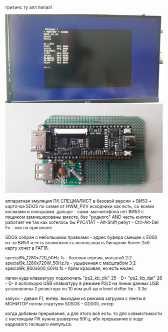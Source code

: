 гритинс ту алл пипал!

![](https://github.com/RW9UAO/special9K/blob/main/photo_2024-10-31_10-46-06.jpg)
![](https://github.com/RW9UAO/special9K/blob/main/photo_2024-10-31_10-46-13.jpg)

аппаратная эмуляция ПК СПЕЦИАЛИСТ в базовой версии + ВИ53 + карточка SDOS по схеме от HWM_PVV
исходники как есть, со всеми косяками и плюшками. дальше - сами.
магнитофона нет
ВИ53 с пищиком замикшированы вместе, без "родного" AND
часть кнопок работает не так как хотелось бы
РУС/ЛАТ - Alt-Shift
ребут - Ctrl-Alt-Del
Fх - как на оригинале

SDOS собран с небольшими правками - адрес буфера смещен с Е000 из-за ВИ53 и есть возможность использовать бинарник более 2кб
карту хочет в FAT16.

special9k_1280x720_50Hz.fs - базовая версия, масштаб 2:2
special9k_1280x720W_50Hz.fs - ушыренная с масштабом 3:2
special9k_800x600_60Hz.fs - прям красивая, но есть нюанс

лапки куда клавиатуру подключать
"ps2_kb_clk" 25 - D+
"ps2_kb_dat" 26 - D-
я использую USB клавиатуру в режиме PS/2
на линии данных USB установлены 2 резистора по 10 ком pull-up и level shifter 5в - 3.3в

запуск - давим F1, ентер. выходим из режима загрузки с ленты в МОНИТОР
потом стартуем SDSOS - GD000, ентер

когда добавим прерывание, а для этого всё есть. то для совместимости с настоящим ПК нужна развертка 50Гц, ибо прерывание в ходе кадрового гасящего импульса.
